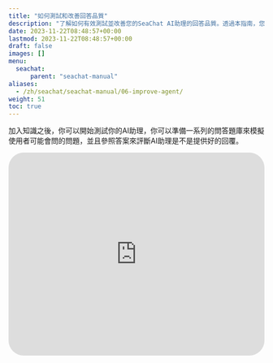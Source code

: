 ```yaml
---
title: "如何測試和改善回答品質"
description: "了解如何有效測試並改善您的SeaChat AI助理的回答品質。透過本指南，您將學會如何精細調整知識庫，以確保AI助理能夠提供準確和有用的回應。"
date: 2023-11-22T08:48:57+00:00
lastmod: 2023-11-22T08:48:57+00:00
draft: false
images: []
menu:
  seachat:
      parent: "seachat-manual"
aliases:
  - /zh/seachat/seachat-manual/06-improve-agent/
weight: 51
toc: true
---
```


加入知識之後，你可以開始測試你的AI助理，你可以準備一系列的問答題庫來模擬使用者可能會問的問題，並且參照答案來評斷AI助理是不是提供好的回覆。


<iframe width="100%" height="400"  src="https://www.youtube.com/embed/XciOXWI6e4c?list=PL8K7_LTqly449uOg_uBWOPfFyL1fJRjkE" title="YouTube video player" frameborder="0" allow="accelerometer; autoplay; clipboard-write; encrypted-media; gyroscope; picture-in-picture; web-share"  allowfullscreen style="border-radius: 30px;"></iframe>